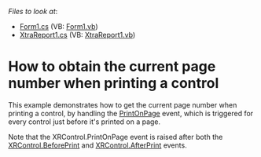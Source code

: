 <!-- default file list -->
*Files to look at*:

* [Form1.cs](./CS/GetThePageNumber/Form1.cs) (VB: [Form1.vb](./VB/GetThePageNumber/Form1.vb))
* [XtraReport1.cs](./CS/GetThePageNumber/XtraReport1.cs) (VB: [XtraReport1.vb](./VB/GetThePageNumber/XtraReport1.vb))
<!-- default file list end -->
# How to obtain the current page number when printing a control


<p>This example demonstrates how to get the current page number when printing a control, by handling the <a href="http://documentation.devexpress.com/#XtraReports/DevExpressXtraReportsUIXRControl_PrintOnPagetopic">PrintOnPage</a> event, which is triggered for every control just before it's printed on a page.</p><p>Note that the XRControl.PrintOnPage event is raised after both the <a href="http://documentation.devexpress.com/#XtraReports/DevExpressXtraReportsUIXRControl_BeforePrinttopic">XRControl.BeforePrint</a> and <a href="http://documentation.devexpress.com/#XtraReports/DevExpressXtraReportsUIXRControl_AfterPrinttopic">XRControl.AfterPrint</a> events.</p>

<br/>



